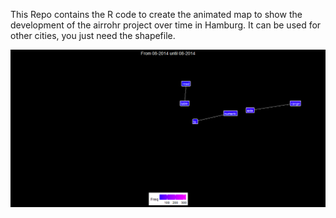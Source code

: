 This Repo contains the R code to create the animated map to show the development of the airrohr project over time in Hamburg. It can be used for other cities, you just need the shapefile.

![alt text](https://github.com/kruse-alex/takeout/blob/master/googlesearch.gif)

